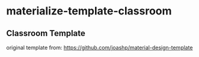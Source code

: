 # materialize-template-classroom

## Classroom Template

original template from: https://github.com/joashp/material-design-template
